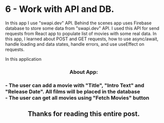 # 6 - Work with API and DB.

In this app I use "swapi.dev" API. Behind the scenes app uses Firebase database to store some data from "swapi.dev" API. I used this API for send requests from React app to populate list of movies with some real data. In this app, I learned about POST and GET requests, how to use async/await, handle loading and data states, handle errors, and use useEffect on requests.

In this application 
<h3 align="center">About App:<h3>

<div>- The user can add a movie with "Title", "Intro Text" and "Release Date". All films will be placed in the database</div>
<div>- The user can get all movies using "Fetch Movies" button</div>


<h2 align="center">Thanks for reading this entire post.<h2>
